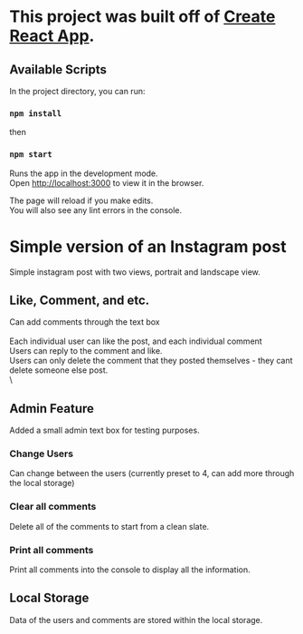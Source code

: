 # This project was built off of [Create React App](https://github.com/facebook/create-react-app).

## Available Scripts

In the project directory, you can run:
### `npm install`
then
### `npm start`

Runs the app in the development mode.\
Open [http://localhost:3000](http://localhost:3000) to view it in the browser.

The page will reload if you make edits.\
You will also see any lint errors in the console.

# Simple version of an Instagram post

Simple instagram post with two views, portrait and landscape view.

## Like, Comment, and etc.
Can add comments through the text box \
\
Each individual user can like the post, and each individual comment \
Users can reply to the comment and like. \
Users can only delete the comment that they posted themselves - they cant delete someone else post. \
\


## Admin Feature
Added a small admin text box for testing purposes.
### Change Users
Can change between the users (currently preset to 4, can add more through the local storage)
### Clear all comments
Delete all of the comments to start from a clean slate.
### Print all comments
Print all comments into the console to display all the information.

## Local Storage
Data of the users and comments are stored within the local storage.
